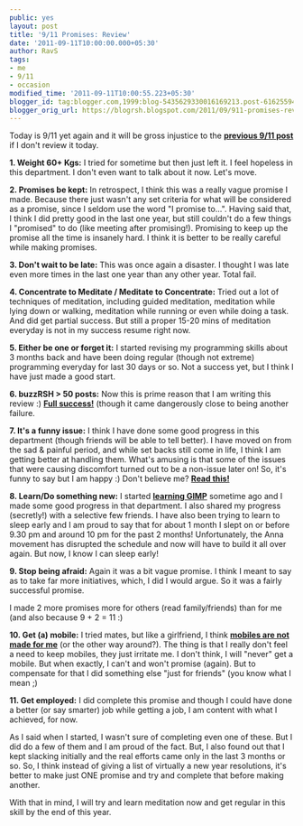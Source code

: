```yaml
---
public: yes
layout: post
title: '9/11 Promises: Review'
date: '2011-09-11T10:00:00.000+05:30'
author: RavS
tags:
- me
- 9/11
- occasion
modified_time: '2011-09-11T10:00:55.223+05:30'
blogger_id: tag:blogger.com,1999:blog-5435629330016169213.post-6162559482391314356
blogger_orig_url: https://blogrsh.blogspot.com/2011/09/911-promises-review.html
---
```


  

Today is 9/11 yet again and it will be gross injustice to the **[previous 9/11 post](http://blogrsh.blogspot.com/2010/09/911-promises-on-911.html)** if I don't review it today.

  

**1\. Weight 60+ Kgs:** I tried for sometime but then just left it. I feel hopeless in this department. I don't even want to talk about it now. Let's move.

  

**2\. Promises be kept:** In retrospect, I think this was a really vague promise I made. Because there just wasn't any set criteria for what will be considered as a promise, since I seldom use the word "I promise to...". Having said that, I think I did pretty good in the last one year, but still couldn't do a few things I "promised" to do (like meeting after promising!). Promising to keep up the promise all the time is insanely hard. I think it is better to be really careful while making promises.

  

**3\. Don't wait to be late:** This was once again a disaster. I thought I was late even more times in the last one year than any other year. Total fail.

  

**4\. Concentrate to Meditate / Meditate to Concentrate:** Tried out a lot of techniques of meditation, including guided meditation, meditation while lying down or walking, meditation while running or even while doing a task. And did get partial success. But still a proper 15-20 mins of meditation everyday is not in my success resume right now.

  

**5\. Either be one or forget it:** I started revising my programming skills about 3 months back and have been doing regular (though not extreme) programming everyday for last 30 days or so. Not a success yet, but I think I have just made a good start.

  

**6\. buzzRSH > 50 posts:** Now this is prime reason that I am writing this review :) [**Full success!**](http://blogrsh.blogspot.com/2011/09/anosm-blog-story-after-one-year.html) (though it came dangerously close to being another failure.

  

**7\. It's a funny issue:** I think I have done some good progress in this department (though friends will be able to tell better). I have moved on from the sad & painful period, and while set backs still come in life, I think I am getting better at handling them. What's amusing is that some of the issues that were causing discomfort turned out to be a non-issue later on! So, it's funny to say but I am happy :) Don't believe me? **[Read this!](http://blogrsh.blogspot.com/2011/07/bhains-ki-post.html)**

  

**8\. Learn/Do something new:** I started **[learning GIMP](http://thinkxp.blogspot.com/2011/08/digital-art-day.html)** sometime ago and I made some good progress in that department. I also shared my progress (secretly!) with a selective few friends. I have also been trying to learn to sleep early and I am proud to say that for about 1 month I slept on or before 9.30 pm and around 10 pm for the past 2 months! Unfortunately, the Anna movement has disrupted the schedule and now will have to build it all over again. But now, I know I can sleep early!

  

**9\. Stop being afraid:** Again it was a bit vague promise. I think I meant to say as to take far more initiatives, which, I did I would argue. So it was a fairly successful promise.

  

I made 2 more promises more for others (read family/friends) than for me (and also because 9 + 2 = 11 :) 

  

**10\. Get (a) mobile:** I tried mates, but like a girlfriend, I think **[mobiles are not made for me](http://blogrsh.blogspot.com/2010/08/why-i-dont-have-mobile.html)** (or the other way around?). The thing is that I really don't feel a need to keep mobiles, they just irritate me. I don't think, I will "never" get a mobile. But when exactly, I can't and won't promise (again). But to compensate for that I did something else "just for friends" (you know what I mean ;)

  

**11\. Get employed:** I did complete this promise and though I could have done a better (or say smarter) job while getting a job, I am content with what I achieved, for now.

  

As I said when I started, I wasn't sure of completing even one of these. But I did do a few of them and I am proud of the fact. But, I also found out that I kept slacking initially and the real efforts came only in the last 3 months or so. So, I think instead of giving a list of virtually a new year resolutions, it's better to make just ONE promise and try and complete that before making another.

  

With that in mind, I will try and learn meditation now and get regular in this skill by the end of this year.